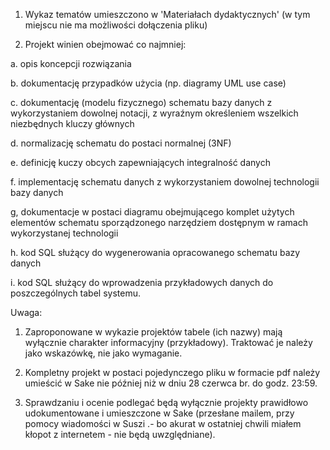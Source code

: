 1. Wykaz tematów umieszczono w 'Materiałach dydaktycznych' (w tym miejscu nie ma możliwości dołączenia pliku)

2. Projekt winien obejmować co najmniej:

a. opis koncepcji rozwiązania

b. dokumentację przypadków użycia (np. diagramy UML use case)

c. dokumentację (modelu fizycznego) schematu bazy danych z wykorzystaniem dowolnej notacji, z wyraźnym określeniem wszelkich niezbędnych kluczy głównych

d. normalizację schematu do postaci normalnej (3NF)

e. definicję kuczy obcych zapewniających integralność danych

f. implementację schematu danych z wykorzystaniem dowolnej technologii bazy danych

g, dokumentacje w postaci diagramu obejmującego komplet użytych elementów schematu sporządzonego narzędziem dostępnym w ramach wykorzystanej technologii

h. kod SQL służący do wygenerowania opracowanego schematu bazy danych

i. kod SQL służący do wprowadzenia przykładowych danych do poszczególnych tabel systemu.

Uwaga:

1. Zaproponowane w wykazie projektów tabele (ich nazwy) mają wyłącznie charakter informacyjny (przykładowy). Traktować je należy jako wskazówkę, nie jako wymaganie.

2. Kompletny projekt w postaci pojedynczego pliku w formacie pdf należy umieścić w Sake nie później niż w dniu 28 czerwca br. do godz. 23:59.

3. Sprawdzaniu i ocenie podlegać będą wyłącznie projekty prawidłowo udokumentowane i umieszczone w Sake (przesłane mailem, przy pomocy wiadomości w Suszi .- bo akurat w ostatniej chwili miałem kłopot z internetem - nie będą uwzględniane).

